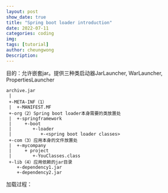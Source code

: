 ```yaml
---
layout: post
show_date: true
title: "Spring boot loader introduction"
date: 2022-07-11
categories: coding
img:
tags: [tutorial]
author: cheungwong
Description: 
---
```


目的：允许嵌套jar。提供三种类启动器JarLauncher, WarLauncher, PropertiesLauncher
```
archive.jar
 |
 +-META-INF（1）
 |  +-MANIFEST.MF
 +-org（2）Spring boot loader本身需要的类放置处
 |  +-springframework
 |     +-boot
 |        +-loader
 |           +-<spring boot loader classes>
 +-com（3）应用本身的文件放置处
 |  +-mycompany
 |     + project
 |        +-YouClasses.class
 +-lib（4）应用依赖的jar目录
    +-dependency1.jar
    +-dependency2.jar
```

加载过程：
